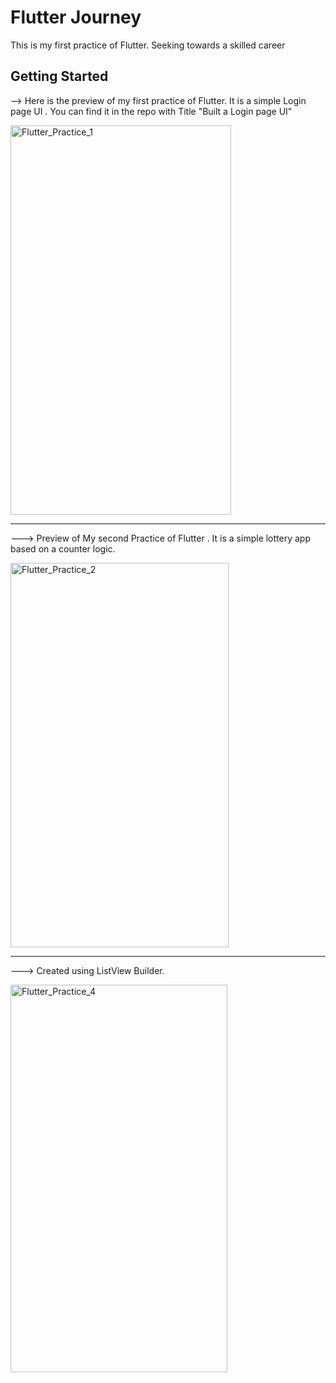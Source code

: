 # Flutter Journey

This is my first practice of Flutter. Seeking towards a skilled career
## Getting Started

--> Here is the preview of my first practice of Flutter. It is a simple Login page UI . You can find it in the repo with Title "Built a Login page UI"


   <img width="353" height="623" alt="Flutter_Practice_1" src="https://github.com/user-attachments/assets/7147abba-f687-4986-860e-ffd53577c885" />



___________________________________________________________________________________________________________________________________________________________________________________________



---> Preview of My second Practice of Flutter . It is a simple lottery app based on a counter logic.



<img width="349" height="615" alt="Flutter_Practice_2" src="https://github.com/user-attachments/assets/dd84681b-69ff-4fee-985d-6782d0c73428" />



___________________________________________________________________________________________________________________________________________________________________________________________


---> Created using ListView Builder. 


<img width="347" height="620" alt="Flutter_Practice_4" src="https://github.com/user-attachments/assets/046feb0d-3076-40e6-8e03-6a394a6240a3" />
